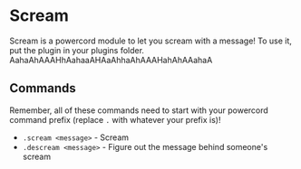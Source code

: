 # Scream
Scream is a powercord module to let you scream with a message! To use it, put the plugin in your plugins folder. AahaAhAAAHhAahaaAHAaAhhaAhAAAHahAhAAahaA

## Commands
Remember, all of these commands need to start with your powercord command prefix (replace ``.`` with whatever your prefix is)!

- ``.scream <message>`` - Scream
- ``.descream <message>`` - Figure out the message behind someone's scream